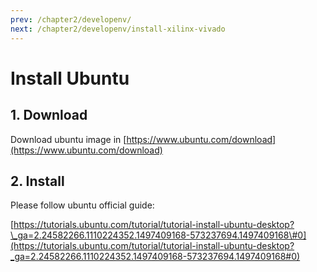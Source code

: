 ```yaml
---
prev: /chapter2/developenv/
next: /chapter2/developenv/install-xilinx-vivado
---
```

# Install Ubuntu

## 1. Download

Download ubuntu image in [https://www.ubuntu.com/download](https://www.ubuntu.com/download)

## 2. Install

Please follow ubuntu official guide:

[https://tutorials.ubuntu.com/tutorial/tutorial-install-ubuntu-desktop?\_ga=2.24582266.1110224352.1497409168-573237694.1497409168\#0](https://tutorials.ubuntu.com/tutorial/tutorial-install-ubuntu-desktop?_ga=2.24582266.1110224352.1497409168-573237694.1497409168#0)

